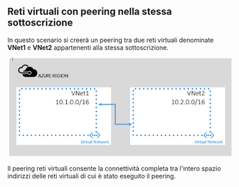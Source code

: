 ## Reti virtuali con peering nella stessa sottoscrizione
In questo scenario si creerà un peering tra due reti virtuali denominate **VNet1** e **VNet2** appartenenti alla stessa sottoscrizione.

![Scenario di base](./media/virtual-networks-create-vnetpeering-scenario-basic-include/figure01.PNG)

Il peering reti virtuali consente la connettività completa tra l'intero spazio indirizzi delle reti virtuali di cui è stato eseguito il peering.

<!---HONumber=AcomDC_0803_2016-->